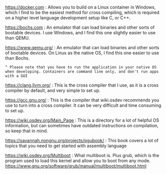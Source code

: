 https://docker.com : Allows you to build on a Linux container in Windows, which I find to be the easiest method for cross compiling, which is required
                     on a higher level language development setup like C, or C++.

https://bochs.com : An emulator that can load binaries and other sorts of bootable devices. I use Windows, and I find this one slightly easier to use
                    than QEMU.

https://www.qemu.org/ : An emulator that can load binaries and other sorts of bootable devices. On Linux as the native OS, I find this one easier to use
                        than Bochs.

    ^ Please note that you have to run the application in your native OS when developing. Containers are command line only, and don't run apps with a GUI

https://clang.llvm.org/ : This is the cross compiler that I use, as it is a cross compiler by default, and very simple to set up.

https://gcc.gnu.org/ : This is the compiler that wiki.osdev recommends you use to turn into a cross compiler. It can be very difficult and time consuming to set up.

https://wiki.osdev.org/Main_Page : This is a directory for a lot of helpful OS information, but can sometimes have outdated instructions on compilation, so keep 
                                  that in mind.

https://savannah.nongnu.org/projects/pgubook/ : This book covers a lot of topics that you need to get started with assembly language

https://wiki.osdev.org/Multiboot : What multiboot is. Plus grub, which is the program used to load this kernel and allow you to boot from any mode.
https://www.gnu.org/software/grub/manual/multiboot/multiboot.html